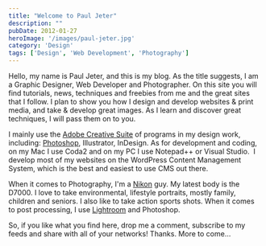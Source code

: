 ```yaml
---
title: "Welcome to Paul Jeter"
description: ""
pubDate: 2012-01-27
heroImage: '/images/paul-jeter.jpg'
category: 'Design'
tags: ['Design', 'Web Development', 'Photography']
---
```


Hello, my name is Paul Jeter, and this is my blog. As the title suggests, I am a Graphic Designer, Web Developer and Photographer. On this site you will find tutorials, news, techniques and freebies from me and the great sites that I follow. I plan to show you how I design and develop websites & print media, and take & develop great images. As I learn and discover great techniques, I will pass them on to you.

I mainly use the [Adobe Creative Suite](http://www.adobe.com/products/creativesuite "Adobe Creative Suite") of programs in my design work, including: [Photoshop](http://adobe.com/photoshop "Adobe Photoshop"), Illustrator, InDesign. As for development and coding, on my Mac I use Coda2 and on my PC I use Notepad++ or Visual Studio.  I develop most of my websites on the WordPress Content Management System, which is the best and easiest to use CMS out there.

When it comes to Photography, I'm a [Nikon](http://www.nikon.com "Nikon") guy. My latest body is the D7000. I love to take environmental, lifestyle portraits, mostly family, children and seniors. I also like to take action sports shots. When it comes to post processing, I use [Lightroom](http://www.adobe.com/products/photoshoplightroom/ "Adobe Photoshop Lightroom") and Photoshop.

So, if you like what you find here, drop me a comment, subscribe to my feeds and share with all of your networks! Thanks. More to come…
